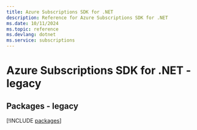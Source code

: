 ```yaml
---
title: Azure Subscriptions SDK for .NET
description: Reference for Azure Subscriptions SDK for .NET
ms.date: 10/11/2024
ms.topic: reference
ms.devlang: dotnet
ms.service: subscriptions
---
```

# Azure Subscriptions SDK for .NET - legacy
## Packages - legacy
[!INCLUDE [packages](subscriptions-index.md)]